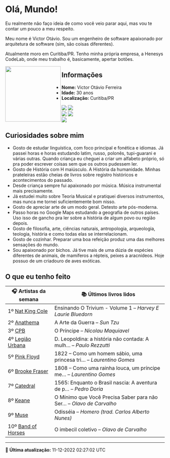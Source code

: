 # Olá, Mundo!

Eu realmente não faço ideia de como você veio parar aqui, mas vou te contar um pouco a meu respeito.

Meu nome é Victor Otávio. Sou um engenheiro de software apaixonado por arquitetura de software (sim, são coisas diferentes).

Atualmente moro em Curitiba/PR. Tenho minha própria empresa, a Henesys CodeLab, onde meu trabalho é, basicamente, apertar botões.

<img align="left" src="https://github.com/vctrtvfrrr/vctrtvfrrr/raw/master/octocat.png" alt="" width="175" />

## Informações

- **Nome:** Victor Otávio Ferreira
- **Idade:** 30 anos
- **Localização:** Curitiba/PR

[![](https://img.shields.io/badge/LinkedIn-victorotavio-blue)](https://www.linkedin.com/in/victorotavio/) [![](https://img.shields.io/badge/Twitter-@vctrtvfrrr-blue)](https://twitter.com/vctrtvfrrr)  
[![](https://img.shields.io/badge/GitHub-vctrtvfrrr-24292e)](https://github.com/vctrtvfrrr) [![](https://img.shields.io/badge/GitLab-vctrtvfrrr-ec5d16)](https://gitlab.com/vctrtvfrrr)  
[![](https://img.shields.io/badge/Email-victor@otavioferreira.com.br-red)](mailto:victor@otavioferreira.com.br)  

## Curiosidades sobre mim

-   Gosto de estudar linguística, com foco principal e fonética e idiomas. Já passei horas e horas estudando latim, russo, polonês, tupi-guarani e várias outras. Quando criança eu cheguei a criar um alfabeto próprio, só pra poder escrever coisas sem que os outros pudessem ler.
-   Gosto de História com H maiúsculo. A História da humanidade. Minhas prateleiras estão cheias de livros sobre registro históricos e acontecimentos do passado.
-   Desde criança sempre fui apaixonado por música. Música instrumental mais precisamente.
-   Já estudei muito sobre Teoria Musical e pratiquei diversos instrumentos, mas nunca me tornei suficientemente bom nisso.
-   Gosto de apreciar arte de um modo geral. Detesto arte pós-moderna.
-   Passo horas no Google Maps estudando a geografia de outros países. Uso isso de gancho pra ler sobre a história de algum povo ou região depois.
-   Gosto de filosofia, arte, ciências naturais, antropologia, arqueologia, teologia, história e como todas elas se interrelacionam.
-   Gosto de cozinhar. Preparar uma boa refeição produz uma das melhores sensações do mundo.
-   Sou apaixonado por bichos. Já tive mais de uma dúzia de espécies diferentes de animais, de mamiferos a répteis, peixes a aracnídeos. Hoje possuo de um criadouro de aves exóticas.


## O que eu tenho feito

|                      🎧 Artistas da semana                       |                      📚 Últimos livros lidos                      |
|------------------------------------------------------------------|-------------------------------------------------------------------|
| 1º [Nat King Cole](https://www.last.fm/music/Nat+King+Cole)      | Ensinando O Trivium - Volume 1	–	_Harvey E Laurie Bluedorn_         |
| 2º [Anathema](https://www.last.fm/music/Anathema)                | A Arte da Guerra	–	_Sun Tzu_                                        |
| 3º [CPB](https://www.last.fm/music/CPB)                          | O Príncipe	–	_Nicolau Maquiavel_                                    |
| 4º [Legião Urbana](https://www.last.fm/music/Legi%C3%A3o+Urbana) | D. Leopoldina: a história não contada: A mulh…	–	_Paulo Rezzutti_   |
| 5º [Pink Floyd](https://www.last.fm/music/Pink+Floyd)            | 1822 – Como um homem sábio, uma princesa tri…	–	_Laurentino Gomes_  |
| 6º [Brooke Fraser](https://www.last.fm/music/Brooke+Fraser)      | 1808 – Como uma rainha louca, um príncipe me…	–	_Laurentino Gomes_  |
| 7º [Catedral](https://www.last.fm/music/Catedral)                | 1565: Enquanto o Brasil nascia: A aventura de p…	–	_Pedro Doria_    |
| 8º [Keane](https://www.last.fm/music/Keane)                      | O Mínimo que Você Precisa Saber para não Ser…	–	_Olavo de Carvalho_ |
| 9º [Muse](https://www.last.fm/music/Muse)                        | Odisséia	–	_Homero (trad. Carlos Alberto Nunes)_                    |
| 10º [Band of Horses](https://www.last.fm/music/Band+of+Horses)   | O imbecil coletivo	–	_Olavo de Carvalho_                            |


---

🚀 **Última atualização:** 11-12-2022 02:27:02 UTC